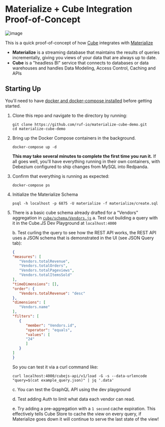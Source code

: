 # Materialize + Cube Integration Proof-of-Concept

![image](https://user-images.githubusercontent.com/11527560/169356685-8c846ba5-90eb-4472-9e03-46e43bed6003.png)

This is a quick proof-of-concept of how [Cube](https://cube.dev/) integrates with [Materialize](https://materialize.com/)

- **Materialize** is a streaming database that maintains the results of queries incrementally, giving you views of your data that are always up to date.
- **Cube** is a "headless BI" service that connects to databases or data warehouses and handles Data Modeling, Access Control, Caching and APIs

## Starting Up

You'll need to have [docker and docker-compose installed](https://materialize.com/docs/third-party/docker) before getting started.

1. Clone this repo and navigate to the directory by running:

   ```shell session
   git clone https://github.com/ruf-io/materialize-cube-demo.git
   cd materialize-cube-demo
   ```

2. Bring up the Docker Compose containers in the background.

   ```shell session
   docker-compose up -d
   ```

   **This may take several minutes to complete the first time you run it.** If all goes well, you'll have everything running in their own containers, with Debezium configured to ship changes from MySQL into Redpanda.

3. Confirm that everything is running as expected:

   ```shell session
   docker-compose ps
   ```

4. Initialize the Materialize Schema

   ```shell session
   psql -h localhost -p 6875 -U materialize -f materialize/create.sql
   ```

5. There is a basic cube schema already drafted for a "Vendors" aggregation in [`cube/schema/Vendors.js`](https://github.com/ruf-io/materialize-cube-demo/blob/main/cube/schema/Vendors.js)
   a. Test out building a query with it in the Cube.JS Dev Playground at `localhost:4000`

   b. Test curling the query to see how the REST API works, the REST API uses a JSON schema that is demonstrated in the UI (see JSON Query tab):
   ```json
   {
   "measures": [
      "Vendors.totalRevenue",
      "Vendors.totalOrders",
      "Vendors.totalPageviews",
      "Vendors.totalItemsSold"
   ],
   "timeDimensions": [],
   "order": {
      "Vendors.totalRevenue": "desc"
   },
   "dimensions": [
      "Vendors.name"
   ],
   "filters": [
      {
         "member": "Vendors.id",
         "operator": "equals",
         "values": [
         "24"
         ]
      }
   ]
   }
   ```

   So you can test it via a curl command like:

   ```
   curl localhost:4000/cubejs-api/v1/load -G -s --data-urlencode "query=$(cat example_query.json)" | jq '.data'
   ```

   c. You can test the GraphQL API using the dev playground

   d. Test adding Auth to limit what data each vendor can read.

   e. Try adding a pre-aggregation with a `1 second` cache expiration. This effectively tells Cube Store to cache the view on every query, if Materialize goes down it will continue to serve the last state of the view!
